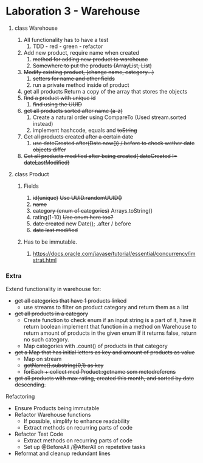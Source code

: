 # Laboration 3 - Warehouse

1. class Warehouse
    1. All functionality has to have a test
        1. TDD - red - green - refactor
    2. Add new product, require name when created
        1. ~~method for adding new product to warehouse~~
        2. ~~Somewhere to put the products (ArrayList, List)~~
    3. ~~Modify existing product, (change name, category...)~~
        1. ~~setters for name and other fields~~
        2. run a private method inside of product
    4. get all products
       Return a copy of the array that stores the objects
    5. ~~find a product with unique id~~
        1. ~~find using the UUID~~
    6. ~~get all products sorted after name (a-z)~~
        1. Create a natural order using CompareTo (Used stream.sorted instead)
        2. implement hashcode, equals and ~~toString~~
    7. ~~Get all products created after a certain date~~
        1. ~~use dateCreated.after(Date.now()) /.before to check wether date objects differ~~
    8. ~~Get all products modified after being created( dateCreated != dateLastModified)~~

2. class Product
    1. Fields
        1. ~~id(unique)~~
           ~~Use UUID.randomUUID()~~
        2. ~~name~~
        3. ~~category (enum of categories)~~
           Arrays.toString()
        4. rating(1-10)
           ~~Use enum here too?~~
        5. ~~date created~~
           new Date(); .after / before
        6. ~~date last modified~~

    2. Has to be immutable.
        1. https://docs.oracle.com/javase/tutorial/essential/concurrency/imstrat.html

### Extra

Extend functionality in warehouse for:

* ~~get all categories that have 1 products linked~~
    * use streams to filter on product category and return them as a list
* ~~get all products in a category~~
    * Create function to check enum if an input string is a part of it, have it return boolean
      implement that function in a method on Warehouse to return amount of products in the given enum
      If it returns false, return no such category.
    * Map categories with .count() of products in that category
* ~~get a Map that has initial letters as key and amount of products as value~~
    * Map on stream
    * ~~getName().substring(0,1) as key~~
    * ~~forEach + collect med Product::getname som metodreferens~~
* ~~get all products with max rating, created this month, and sorted by date descending.~~

Refactoring

* Ensure Products being immutable
* Refactor Warehouse functions
    * If possible, simplify to enhance readability
    * Extract methods on recurring parts of code
* Refactor Test Code
    * Extract methods on recurring parts of code
    * Set up @BeforeAll /@AfterAll on repetetive tasks
* Reformat and cleanup redundant lines